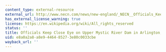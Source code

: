 ```yaml
---
content_type: external-resource
external_url: http://www.necn.com/news/new-england/_NECN__Officials_Keep_Close_Eye_on_Upper_Mystic_River_Dam_in_Arlington__Mass__NECN-252150471.html
has_external_license_warning: true
license: https://en.wikipedia.org/wiki/All_rights_reserved
status: ''
title: Officials Keep Close Eye on Upper Mystic River Dam in Arlington, Mass
uid: e8a0a2a8-a8e9-4464-8527-3e80c0033cbe
wayback_url: ''
---
```

